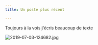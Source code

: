 ```yaml
---
title: Un poste plus récent

---
```

Toujours à la vois j'écris beaucoup de texte


![2019-07-03-124682.jpg](https://singchan.github.io/invidious_bushes//assets/2019-07-03-124682.jpg)
